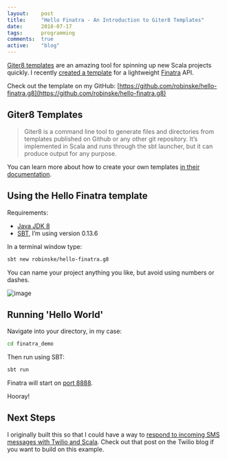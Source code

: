 ```yaml
---
layout:    post
title:     "Hello Finatra - An Introduction to Giter8 Templates"
date:      2018-07-17
tags:      programming
comments:  true
active:    "blog"
---
```


[Giter8 templates](http://www.foundweekends.org/giter8/) are an amazing tool for spinning up new Scala projects quickly. I recently [created a template](https://github.com/robinske/hello-finatra.g8/blob/master/README.markdown) for a lightweight [Finatra](https://github.com/twitter/finatra) API.

Check out the template on my GitHub: [https://github.com/robinske/hello-finatra.g8](https://github.com/robinske/hello-finatra.g8)

## Giter8 Templates

> Giter8 is a command line tool to generate files and directories from templates published on Github or any other git repository. It’s implemented in Scala and runs through the sbt launcher, but it can produce output for any purpose.

You can learn more about how to create your own templates [in their documentation](http://www.foundweekends.org/giter8/template.html).

## Using the Hello Finatra template

Requirements:

* [Java JDK 8](http://www.oracle.com/technetwork/java/javase/downloads/jdk8-downloads-2133151.html)
* [SBT](https://www.scala-sbt.org/download.html), I’m using version 0.13.6

In a terminal window type:

```bash
sbt new robinske/hello-finatra.g8
```

You can name your project anything you like, but avoid using numbers or dashes.

![image](https://user-images.githubusercontent.com/3673341/39088781-36029586-456d-11e8-9940-28fa04a7bfed.png)

## Running 'Hello World'

Navigate into your directory, in my case:

```bash
cd finatra_demo
```

Then run using SBT:

```bash
sbt run
```

Finatra will start on [port 8888](http://localhost:8888/hello?name=Kelley).

Hooray!

## Next Steps

I originally built this so that I could have a way to [respond to incoming SMS messages with Twilio and Scala](https://www.twilio.com/blog/2018/04/responding-to-incoming-text-messages-with-scala-and-finatra.html). Check out that post on the Twilio blog if you want to build on this example.
